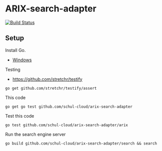 ARIX-search-adapter
===================

[![Build Status](https://travis-ci.org/schul-cloud/arix-search-adapter.svg?branch=master)](https://travis-ci.org/schul-cloud/arix-search-adapter)


Setup
-----

Install Go.
- [Windows][setup-tut]

Testing
- https://github.com/stretchr/testify
```
go get github.com/stretchr/testify/assert
```

This code
```
go get go test github.com/schul-cloud/arix-search-adapter
```

Test this code
```
go test github.com/schul-cloud/arix-search-adapter/arix
```

Run the search engine server
```
go build github.com/schul-cloud/arix-search-adapter/search && search
```


[setup-tut]: http://www.wadewegner.com/2014/12/easy-go-programming-setup-for-windows/
